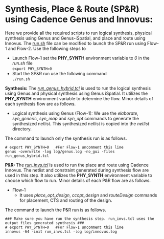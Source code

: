 # **Synthesis, Place & Route (SP&R) using Cadence Genus and Innovus:**
Here we provide all the required scripts to run logical synthesis, physical synthesis using Genus and Genus-iSpatial, and place and route using Innovus. The [run.sh](./run.sh) file can be modified to launch the SP&R run using Flow-1 and Flow-2. Use the following steps to
- Launch Flow-1 set the **PHY_SYNTH** environment variable to *0* in the *run.sh* file  
``` export PHY_SYNTH=0 ```
- Start the SP&R run use the following command  
``` ./run.sh ```
  
**Synthesis:** The [*run_genus_hybrid.tcl*](./run_genus_hybrid.tcl) is used to run the logical synthesis using Genus and physical synthesis using Genus iSpatial. It utilizes the **PHY_SYNTH** environment variable to determine the flow. Minor details of each synthesis flow are as follows.
- Logical synthesis using Genus (Flow-1): We use the *elaborate*, *syn_generic*, *syn_map* and *syn_opt* commands to generate the synthesized netlist. This synthesized netlist is copied into the *netlist* directory.

The command to launch only the synthesis run is as follows.
```
# export PHY_SYNTH=0   #For Flow-1 uncomment this line
genus -overwrite -log log/genus.log -no_gui -files run_genus_hybrid.tcl
```

**P\&R:** The [*run_invs.tcl*](./run_invs.tcl) is used to run the place and route using Cadence Innovus. The netlist and constraint generated during synthesis flow are used in this step. It also utilizes the **PHY_SYNTH** environment variable to choose which flow to run. Minor details of each P&R flow are as follows.
- Flow-1
  - It uses *place_opt_design*, *ccopt_design* and *routeDesign* commands for placement, CTS and routing of the design.

The command to launch the P&R run is as follows.  
```
### Make sure you have run the synthesis step. run_invs.tcl uses the output files generated synthesis ###
# export PHY_SYNTH=0   #For Flow-1 uncomment this line
innovus -64 -init run_invs.tcl -log log/innovus.log
```
